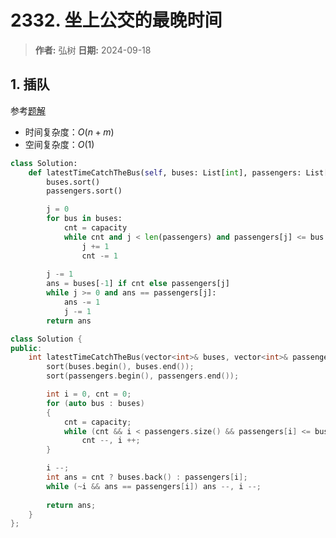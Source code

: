 # 2332. 坐上公交的最晚时间

> **作者:** 弘树
> **日期:** 2024-09-18

## 1. 插队

参考[题解](https://leetcode.cn/problems/the-latest-time-to-catch-a-bus/solutions/1658352/pai-xu-by-endlesscheng-h9w9)

- 时间复杂度：$O(n + m)$
- 空间复杂度：$O(1)$

```python
class Solution:
    def latestTimeCatchTheBus(self, buses: List[int], passengers: List[int], capacity: int) -> int:
        buses.sort()
        passengers.sort()

        j = 0
        for bus in buses:
            cnt = capacity
            while cnt and j < len(passengers) and passengers[j] <= bus:
                j += 1
                cnt -= 1
        
        j -= 1
        ans = buses[-1] if cnt else passengers[j]
        while j >= 0 and ans == passengers[j]:
            ans -= 1
            j -= 1
        return ans
```

```C++
class Solution {
public:
    int latestTimeCatchTheBus(vector<int>& buses, vector<int>& passengers, int capacity) {
        sort(buses.begin(), buses.end());
        sort(passengers.begin(), passengers.end());

        int i = 0, cnt = 0;
        for (auto bus : buses)
        {
            cnt = capacity;
            while (cnt && i < passengers.size() && passengers[i] <= bus)
                cnt --, i ++;
        }

        i --;
        int ans = cnt ? buses.back() : passengers[i];
        while (~i && ans == passengers[i]) ans --, i --;
        
        return ans;
    }
};
```